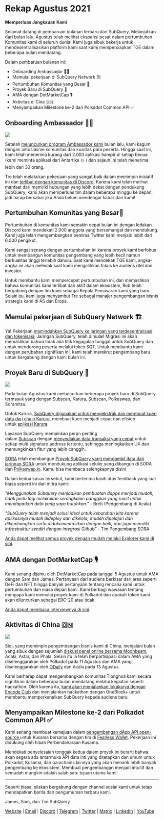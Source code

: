 # Rekap Agustus 2021

**Memperluas Jangkauan Kami**

Selamat datang di pembaruan bulanan terbaru dari SubQuery. Melanjutkan dari bulan lalu, Agustus telah melihat ekspansi pesat dalam pertumbuhan Komunitas kami di seluruh dunia! Kami juga sibuk bekerja untuk mendesentralisasikan platform kami saat kami mempersiapkan TGE dalam beberapa bulan mendatang.

Dalam pembaruan bulanan ini:

- Onboarding Ambassador 👩‍💼
- Memulai pekerjaan di SubQuery Network 🏗
- Pertumbuhan Komunitas yang Besar 🚀
- Proyek Baru di SubQuery 🤝
- AMA dengan DotMarketCap 🎙
- Aktivitas di Cina 🇨🇳
- Menyampaikan Milestone ke-2 dari Polkadot Common API ✅

## Onboarding Ambassador 👩‍💼

![](https://miro.medium.com/max/1400/0*_nOcsPjhQxta_FPH)

Setelah [meluncurkan program Ambassador kami](../blogs/20210713-Introducing-the-SubQuery-Ambassador-Program.md) bulan lalu, kami kagum dengan antusiasme komunitas dan kualitas para peserta. Hingga saat ini, kami telah menerima kurang dari 2.000 aplikasi hampir di setiap benua (kami meminta aplikasi dari Antartika ☃️ ️) dan sejauh ini telah menerima lebih dari 30 orang.

Tre telah melakukan pekerjaan yang sangat baik dalam memimpin inisiatif ini dan [terlibat dengan komunitas di Discord](https://discord.com/invite/78zg8aBSMG). Karena kami telah melihat manfaat dari memiliki hubungan yang lebih dekat dengan pendukung SubQuery, kami akan memperluas tim dalam beberapa minggu ke depan, jadi harap bersabar jika Anda belum mendengar kabar dari kami!

## Pertumbuhan Komunitas yang Besar🚀

Pertumbuhan di komunitas kami semakin cepat bulan ini dengan ledakan Discord kami mendekati 2.000 anggota yang bersemangat dan mendukung. Kami juga telah mengembangkan pemirsa Twitter kami menjadi lebih dari 6.000 pengikut.

Kami sangat senang dengan pertumbuhan ini karena proyek kami berfokus untuk membangun komunitas pengembang yang lebih kecil namun berkualitas tinggi terlebih dahulu. Saat kami mendekati TGE kami, angka-angka ini akan meledak saat kami mengalihkan fokus ke audiens ritel dan investor.

Untuk membantu kami mempercepat pertumbuhan ini, dan memastikan bahwa komunitas kami terlibat dan aktif dalam ekosistem, Rob telah bergabung dengan tim kami sebagai Kepala Pemasaran kami yang baru. Selain itu, kami juga menyambut Tre sebagai manajer pengembangan bisnis strategis kami di AS dan Eropa.

## Memulai pekerjaan di SubQuery Network 🏗

Ya! Pekerjaan [memindahkan SubQuery ke jaringan yang terdesentralisasi dan tokenisasi](../blogs/20210614-Introducing-SubQuery-Network-The-Next-Big-Step-Towards-our-Decentralised-Future.md); Jaringan SubQuery, telah dimulai! Migrasi ini akan memastikan bahwa tidak ada titik kegagalan tunggal untuk SubQuery dan untuk mendorong peserta melalui token SQT. Untuk membantu kami dengan perubahan signifikan ini, kami telah merekrut pengembang baru untuk bergabung dengan kami bulan ini.

## Proyek Baru di SubQuery 🤝

![](https://miro.medium.com/max/4800/1*yUruZPSKP_0BA6mA72P8xg.gif)

Pada bulan Agustus kami meluncurkan beberapa proyek baru di SubQuery termasuk yang dengan Subscan, Karura, Subscan, Polkaswap, dan Soramitsu.

Untuk Karura, [SubQuery digunakan untuk mengekstrak dan membuat kueri data dari chain Karura](../customer_announcements/20210819-Karura-Integrates-with-SubQuery-to-Aggregate-and-Serve-DeFi-Data-to-Kusama-Builders.md), membuat kueri menjadi cepat dan efisien untuk [aplikasi Karura](https://apps.karura.network/).

Layanan SubQuery memainkan peran penting dalam [Subscan](https://www.subscan.io/) dengan [menyediakan data transaksi yang cepat](../customer_announcements/20210901-Subscans-Multi-Signature-Tool.md) untuk setiap multi signature address tertentu, sehingga meningkatkan UX dan memungkinkan fitur yang lebih canggih.

[SORA](https://sora.org/) telah membangun [Proyek SubQuery yang mengambil data dari jaringan SORA](../customer_announcements/20210825-SORA-Integrates-SubQuery-to-Provide-Data-to-the-SORA-Network.md) untuk mendukung aplikasi seluler yang dibangun di SORA dan [Polkaswap.io](http://polkaswap.io/). Kamu bisa membaca selengkapnya disini

Dalam kedua kasus tersebut, kami berterima kasih atas feedback yang luar biasa seperti ini dari mitra kami:

*"Menggunakan Subquery menjadikan pembuatan dapps menjadi mudah, tidak perlu lagi melakukan serangkaian panggilan yang rumit untuk mendapatkan data yang saya butuhkan."* - Brett (Pengembang di Acala)

_"SubQuery telah menjadi solusi ideal untuk kebutuhan kita karena aplikasinya mudah dideploy dan dikelola, mudah dipelajari dan dikembangkan serta didokumentasikan dengan baik, dan juga memiliki infrastruktur sendiri dengan integrasi Github"_ - Tim Pengembang SORA

[Anda dapat melihat semua proyek dengan mudah melalui Explorer kami di sini](https://explorer.subquery.network/).

## AMA dengan DotMarketCap 🎙

Kami senang dijamu oleh DotMarketCap pada tanggal 5 Agustus untuk AMA dengan Sam dan James. Pertanyaan dari audiens berkisar dari area seperti DeFi dan NFT hingga banyak pertanyaan tentang rencana kami untuk pertumbuhan dan masa depan kami. Kami berbagi wawasan tentang mengapa kami memulai proyek kami di Polkadot dan apakah token kami akan diluncurkan sebagai ERC-20 atau tidak.

[Anda dapat membaca interviewnya di sini](https://dotmarketcap.com/blog-detail/288/ama30-recap-polkawarriors-x-subquery).

## Aktivitas di China 🇨🇳

![](https://miro.medium.com/max/1400/0*A5oqsryFRbGX0MDx)

Siqi, yang memimpin pengembangan bisnis kami di China, menjalani bulan yang sibuk dengan sejumlah [diskusi panel online bersama Moonbeam](https://twitter.com/SubQueryNetwork/status/1425293137103122432/photo/1), Acala, Astar, dan Phala. Selain itu ia telah berpartisipasi dalam AMA yang diselenggarakan oleh Polkadot pada 11 Agustus dan AMA yang diselenggarakan oleh [ODaily](http://www.odaily.com/) dan Acala pada 13 Agustus.

Kami berharap dapat mengembangkan komunitas Tionghoa kami secara signifikan dalam beberapa bulan mendatang melalui kegiatan seperti hackathon. Oleh karena itu, [kami akan menjalankan lokakarya dengan Encode Club](https://www.eventbrite.co.uk/e/polkadot-hackathon-subquery-workshop-tickets-167321106935?aff=ebdsoporgprofile) dan menjalankan hackathon dengan OneBlock+ untuk membantu memperkenalkan SubQuery kepada audiens baru.

## Menyampaikan Milestone ke-2 dari Polkadot Common API ✅

Kami senang membuat kemajuan dalam [pengembangan dApp API open-source ](https://docs.google.com/document/d/13L8HBwB6VB-n2g274FFFJKORYPJsq744C6H8iEDQ0-0/edit)untuk Kusama bersama dengan tim di [Fearless Wallet](https://fearlesswallet.io/). Pekerjaan ini didukung oleh hibah Perbendaharaan Kusama.

Mendekati penyelesaian tonggak kedua dalam proyek ini berarti bahwa akan segera ada antarmuka API data inti yang ditetapkan dan umum untuk Polkadot, Kusama, dan parachains lainnya yang akan menarik lebih banyak pengembang ke ekosistem. Membuat pengembangan menjadi intuitif dan semudah mungkin adalah salah satu tujuan utama kami!

---

Seperti biasa, silakan bergabung dengan channel sosial kami untuk tetap mendapatkan berita dan pengumuman terbaru kami.

James, Sam, dan Tim SubQuery

[Website](https://subquery.network/) | [Email](mailto:hello@subquery.network) | [Discord](https://discord.com/invite/78zg8aBSMG) | [Telegram](https://t.me/subquerynetwork) | [Twitter](https://twitter.com/subquerynetwork) | [Matrix](https://matrix.to/#/#subquery:matrix.org) | [LinkedIn](https://www.linkedin.com/company/subquery) | [YouTube](https://www.youtube.com/channel/UCi1a6NUUjegcLHDFLr7CqLw)
